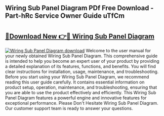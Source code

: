 ## Wiring Sub Panel Diagram PDf Free Download - Part-hRc Service Owner Guide uTfCm

# <h2><a href="http://dfq8ba.blite.top/?on=Wiring+Sub+Panel+Diagram">🔗Download New 👉🔴 Wiring Sub Panel Diagram</a></h2>

[![Wiring Sub Panel Diagram download](https://i.imgur.com/lujVjoI.png)](http://dfq8ba.blite.top/?on=Wiring+Sub+Panel+Diagram)
Welcome to the user manual for your newly obtained Wiring Sub Panel Diagram. This comprehensive guide is intended to help you become an expert user of your product by providing a detailed explanation of its features, functions, and benefits. You will find clear instructions for installation, usage, maintenance, and troubleshooting. Before you start using your Wiring Sub Panel Diagram, we recommend reading this user guide carefully. It contains essential information on product setup, operation, maintenance, and troubleshooting, ensuring that you are able to use the product effectively and efficiently. This Wiring Sub Panel Diagram features a powerful engine and innovative features for exceptional performance. Please Don't Hesitate Wiring Sub Panel Diagram. Our customer support team is ready to answer your questions.
